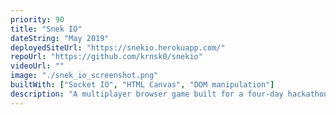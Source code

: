 ```yaml
---
priority: 90
title: "Snek IO"
dateString: "May 2019"
deployedSiteUrl: "https://snekio.herokuapp.com/"
repoUrl: "https://github.com/krnsk0/snekio"
videoUrl: ""
image: "./snek_io_screenshot.png"
builtWith: ["Socket IO", "HTML Canvas", "DOM manipulation"]
description: "A multiplayer browser game built for a four-day hackathon using Socket IO. Implements a state-diffing synchronization engine to remain performant with many players."
---
```


